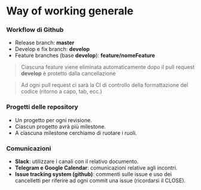 # Way of working generale

### Workflow di Github

- Release branch: __master__
- Develop e fix branch: __develop__
- Feature branches (base __develop__): __feature/nomeFeature__

> Ciascuna feature viene eliminata automaticamente dopo il pull request
> __develop__ è protetto dalla cancellazione

> Ad ogni pull request ci sarà la CI di controllo della formattazione del codice (ritorno a capo, tab, ecc.)


### Progetti delle repository

- Un progetto per ogni revisione.
- Ciascun progetto avrà più milestone.
- A ciascuna milestone cerchiamo di ruotare i ruoli.


### Comunicazioni

- __Slack__: utilizzare i canali con il relativo documento.
- __Telegram e Google Calendar__: comunicazioni relative agli incontri.
- __Issue tracking system (github)__: commenti sulle issue e uso dei cancelletti per riferire ad ogni commit una issue (ricordarsi il CLOSE). 


